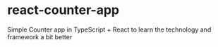 # react-counter-app
Simple Counter app in TypeScript + React to learn the technology and framework a bit better
